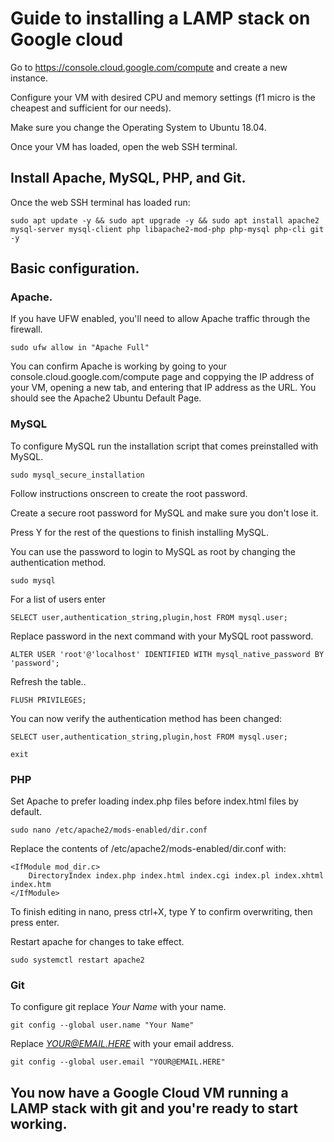 # Guide to installing a LAMP stack on Google cloud

Go to https://console.cloud.google.com/compute and create a new instance.

Configure your VM with desired CPU and memory settings (f1 micro is the cheapest and sufficient for our needs).

Make sure you change the Operating System to Ubuntu 18.04.

Once your VM has loaded, open the web SSH terminal.

## Install Apache, MySQL, PHP, and Git.

Once the web SSH terminal has loaded run:

    sudo apt update -y && sudo apt upgrade -y && sudo apt install apache2 mysql-server mysql-client php libapache2-mod-php php-mysql php-cli git -y

## Basic configuration.

### Apache.

If you have UFW enabled, you'll need to allow Apache traffic through the firewall.

    sudo ufw allow in "Apache Full"

You can confirm Apache is working by going to your console.cloud.google.com/compute page and coppying the IP address of your VM, opening a new tab, and entering that IP address as the URL. You should see the Apache2 Ubuntu Default Page.


### MySQL

To configure MySQL run the installation script that comes preinstalled with MySQL.

    sudo mysql_secure_installation

Follow instructions onscreen to create the root password.

Create a secure root password for MySQL and make sure you don't lose it.

Press Y for the rest of the questions to finish installing MySQL.

You can use the password to login to MySQL as root by changing the authentication method.

    sudo mysql
    
For a list of users enter

    SELECT user,authentication_string,plugin,host FROM mysql.user;
    
Replace password in the next command with your MySQL root password.

    ALTER USER 'root'@'localhost' IDENTIFIED WITH mysql_native_password BY 'password';
    
Refresh the table..

    FLUSH PRIVILEGES;

You can now verify the authentication method has been changed:

    SELECT user,authentication_string,plugin,host FROM mysql.user;

    exit

### PHP

Set Apache to prefer loading index.php files before index.html files by default.

    sudo nano /etc/apache2/mods-enabled/dir.conf

Replace the contents of /etc/apache2/mods-enabled/dir.conf with:

    <IfModule mod_dir.c>
        DirectoryIndex index.php index.html index.cgi index.pl index.xhtml index.htm
    </IfModule>

To finish editing in nano, press ctrl+X, type Y to confirm overwriting, then press enter.

Restart apache for changes to take effect. 

    sudo systemctl restart apache2

### Git

To configure git replace *Your Name* with your name.

    git config --global user.name "Your Name"
    
Replace *YOUR@EMAIL.HERE* with your email address.

    git config --global user.email "YOUR@EMAIL.HERE"
    
## You now have a Google Cloud VM running a LAMP stack with git and you're ready to start working.
